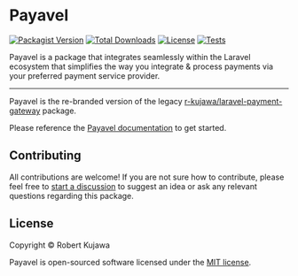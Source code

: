 # Payavel
[![Packagist Version](https://img.shields.io/packagist/v/payavel/payavel)](https://packagist.org/packages/payavel/payavel)
[![Total Downloads](https://img.shields.io/packagist/dt/payavel/payavel)](https://packagist.org/packages/payavel/payavel)
[![License](https://img.shields.io/packagist/l/payavel/payavel)](https://packagist.org/packages/payavel/payavel)
[![Tests](https://github.com/payavel/payavel/actions/workflows/run-tests.yml/badge.svg)](https://github.com/payavel/payavel/actions/workflows/run-tests.yml)

Payavel is a package that integrates seamlessly within the Laravel ecosystem that simplifies the way you integrate & process payments via your preferred payment service provider.

---
Payavel is the re-branded version of the legacy [r-kujawa/laravel-payment-gateway](https://github.com/r-kujawa/laravel-payment-gateway) package.

Please reference the [Payavel documentation](https://payavel.com) to get started.
## Contributing
All contributions are welcome! If you are not sure how to contribute, please feel free to [start a discussion](https://github.com/payavel/payavel/discussions) to suggest an idea or ask any relevant questions regarding this package.

## License

Copyright © Robert Kujawa

Payavel is open-sourced software licensed under the [MIT license](LICENSE.md).
